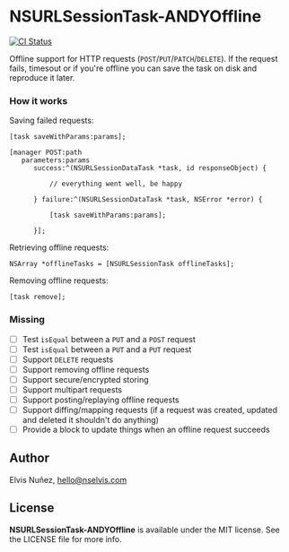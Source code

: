 # NSURLSessionTask-ANDYOffline

[![CI Status](http://img.shields.io/travis/NSElvis/NSURLSessionTask-ANDYOffline.svg?style=flat)](https://travis-ci.org/NSElvis/NSURLSessionTask-ANDYOffline)

Offline support for HTTP requests (`POST`/`PUT`/`PATCH`/`DELETE`). If the request fails, timesout or if you're offline you can save the task on disk and reproduce it later.

### How it works

Saving failed requests:

```objc
[task saveWithParams:params];
```

```objc
[manager POST:path
   parameters:params
      success:^(NSURLSessionDataTask *task, id responseObject) {

          // everything went well, be happy

      } failure:^(NSURLSessionDataTask *task, NSError *error) {

          [task saveWithParams:params];

      }];
```

Retrieving offline requests:

```objc
NSArray *offlineTasks = [NSURLSessionTask offlineTasks];
```

Removing offline requests:

```objc
[task remove];
```

### Missing

- [ ] Test `isEqual` between a `PUT` and a `POST` request
- [ ] Test `isEqual` between a `PUT` and a `PUT` request
- [ ] Support `DELETE` requests
- [ ] Support removing offline requests
- [ ] Support secure/encrypted storing
- [ ] Support multipart requests
- [ ] Support posting/replaying offline requests
- [ ] Support diffing/mapping requests (if a request was created, updated and deleted it shouldn't do anything)
- [ ] Provide a block to update things when an offline request succeeds

## Author

Elvis Nuñez, hello@nselvis.com

## License

**NSURLSessionTask-ANDYOffline** is available under the MIT license. See the LICENSE file for more info.
